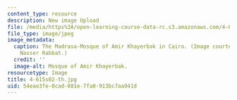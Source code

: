 ```yaml
---
content_type: resource
description: New image Upload
file: /media/https%3A/open-learning-course-data-rc.s3.amazonaws.com/4-615-the-architecture-of-cairo-spring-2002/54eae3fe0cad081e7fa0913bc7aa941d_4-615s02-th.jpg
file_type: image/jpeg
image_metadata:
  caption: The Madrasa-Mosque of Amir Khayerbak in Cairo. (Image courtesy of Prof.
    Nasser Rabbat.)
  credit: ''
  image-alt: Mosque of Amir Khayerbak.
resourcetype: Image
title: 4-615s02-th.jpg
uid: 54eae3fe-0cad-081e-7fa0-913bc7aa941d
---
```

